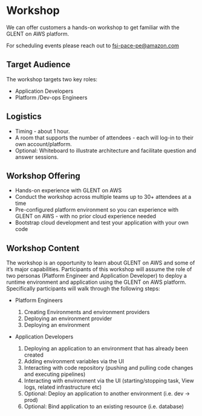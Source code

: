 # Workshop

We can offer customers a hands-on workshop to get familiar with the GLENT on AWS platform.

For scheduling events please reach out to fsi-pace-pe@amazon.com

## Target Audience
The workshop targets two key roles:

* Application Developers
* Platform /Dev-ops Engineers

## Logistics

* Timing - about 1 hour.
* A room that supports the number of attendees - each will log-in to their own account/platform.
* Optional: Whiteboard to illustrate architecture and facilitate question and answer sessions.

## Workshop Offering

* Hands-on experience with GLENT on AWS
* Conduct the workshop across multiple teams up to 30+ attendees at a time
* Pre-configured platform environment so you can experience with GLENT on AWS - with no prior cloud experience needed
* Bootstrap cloud development and test your application with your own code

## Workshop Content

The workshop is an opportunity to learn about GLENT on AWS and some of it’s major capabilities. Participants of this workshop will assume the role of two personas (Platform Engineer and Application Developer) to deploy a runtime environment and application using the GLENT on AWS platform. Specifically participants will walk through the following steps:


* Platform Engineers
    1. Creating Environments and environment providers 
    2. Deploying an environment provider
    3. Deploying an environment


* Application Developers
    1. Deploying an application to an environment that has already been created
    2. Adding environment variables via the UI
    3. Interacting with code repository (pushing and pulling code changes and executing pipelines)
    4. Interacting with environment via the UI (starting/stopping task, View logs, related infrastructure etc)
    5. Optional: Deploy an application to another environment (i.e. dev → prod)
    6. Optional: Bind application to an existing resource (i.e. database)

